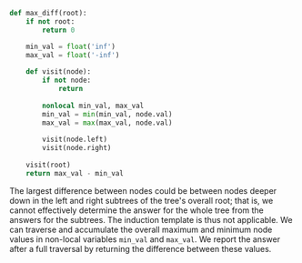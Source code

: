 ```python
def max_diff(root):
    if not root:
        return 0

    min_val = float('inf')
    max_val = float('-inf')
    
    def visit(node):
        if not node:
            return
        
        nonlocal min_val, max_val
        min_val = min(min_val, node.val)
        max_val = max(max_val, node.val)
        
        visit(node.left)
        visit(node.right)
        
    visit(root)
    return max_val - min_val
```

The largest difference between nodes could be between nodes deeper down in the left and right subtrees of the tree's overall root; that is, we cannot effectively determine the answer for the whole tree from the answers for the subtrees. The induction template is thus not applicable. We can traverse and accumulate the overall maximum and minimum node values in non-local variables `min_val` and `max_val`. We report the answer after a full traversal by returning the difference between these values.